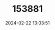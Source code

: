 ---
title: "153881"
category: "Orconectes leptogonopodus"
draft: false
date: 2024-02-22 13:03:51
languages:
  English: ["Little River Creek Crayfish"]
---